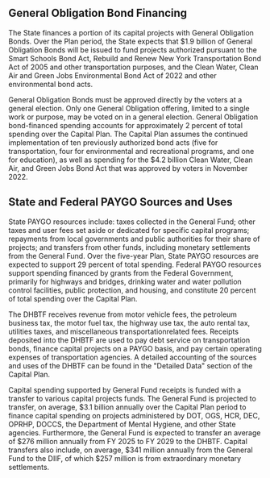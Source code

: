 ## **General Obligation Bond Financing**

The State finances a portion of its capital projects with General Obligation Bonds. Over the Plan period, the State expects that $1.9 billion of General Obligation Bonds will be issued to fund projects authorized pursuant to the Smart Schools Bond Act, Rebuild and Renew New York Transportation Bond Act of 2005 and other transportation purposes, and the Clean Water, Clean Air and Green Jobs Environmental Bond Act of 2022 and other environmental bond acts.

General Obligation Bonds must be approved directly by the voters at a general election. Only one General Obligation offering, limited to a single work or purpose, may be voted on in a general election. General Obligation bond-financed spending accounts for approximately 2 percent of total spending over the Capital Plan. The Capital Plan assumes the continued implementation of ten previously authorized bond acts (five for transportation, four for environmental and recreational programs, and one for education), as well as spending for the $4.2 billion Clean Water, Clean Air, and Green Jobs Bond Act that was approved by voters in November 2022.

## **$^{ }$State and Federal PAYGO Sources and Uses**

State PAYGO resources include: taxes collected in the General Fund; other taxes and user fees set aside or dedicated for specific capital programs; repayments from local governments and public authorities for their share of projects; and transfers from other funds, including monetary settlements from the General Fund. Over the five-year Plan, State PAYGO resources are expected to support 29 percent of total spending. Federal PAYGO resources support spending financed by grants from the Federal Government, primarily for highways and bridges, drinking water and water pollution control facilities, public protection, and housing, and constitute 20 percent of total spending over the Capital Plan.

The DHBTF receives revenue from motor vehicle fees, the petroleum business tax, the motor fuel tax, the highway use tax, the auto rental tax, utilities taxes, and miscellaneous transportationrelated fees. Receipts deposited into the DHBTF are used to pay debt service on transportation bonds, finance capital projects on a PAYGO basis, and pay certain operating expenses of transportation agencies. A detailed accounting of the sources and uses of the DHBTF can be found in the "Detailed Data" section of the Capital Plan.

Capital spending supported by General Fund receipts is funded with a transfer to various capital projects funds. The General Fund is projected to transfer, on average, $3.1 billion annually over the Capital Plan period to finance capital spending on projects administered by DOT, OGS, HCR, DEC, OPRHP, DOCCS, the Department of Mental Hygiene, and other State agencies. Furthermore, the General Fund is expected to transfer an average of $276 million annually from FY 2025 to FY 2029 to the DHBTF. Capital transfers also include, on average, $341 million annually from the General Fund to the DIIF, of which $257 million is from extraordinary monetary settlements.